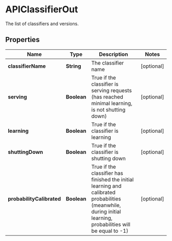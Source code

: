 

# APIClassifierOut

The list of classifiers and versions.

## Properties

| Name | Type | Description | Notes |
|------------ | ------------- | ------------- | -------------|
|**classifierName** | **String** | The classifier name |  [optional] |
|**serving** | **Boolean** | True if the classifier is serving requests (has reached minimal learning, is not shutting down) |  [optional] |
|**learning** | **Boolean** | True if the classifier is learning |  [optional] |
|**shuttingDown** | **Boolean** | True if the classifier is shutting down |  [optional] |
|**probabilityCalibrated** | **Boolean** | True if the classifier has finished the initial learning and calibrated probabilities (meanwhile, during initial learning, probabilities will be equal to -1) |  [optional] |



